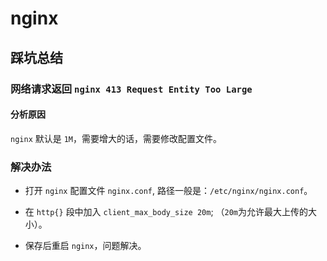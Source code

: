 # nginx

## 踩坑总结

### 网络请求返回 `nginx 413 Request Entity Too Large`

#### 分析原因

`nginx` 默认是 `1M`，需要增大的话，需要修改配置文件。

### 解决办法

- 打开 `nginx` 配置文件 `nginx.conf`, 路径一般是：`/etc/nginx/nginx.conf`。

- 在 `http{}` 段中加入 `client_max_body_size 20m`; （`20m`为允许最大上传的大小）。

- 保存后重启 `nginx`，问题解决。